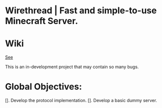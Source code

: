 # Wirethread | Fast and simple-to-use Minecraft Server.

# Wiki
[See](https://minecraft.wiki/w/Minecraft_Wiki:Projects/wiki.vg_merge/Main_Page)

This is an in-development project that may contain so many bugs.

# Global Objectives:

[]. Develop the protocol implementation.
[]. Develop a basic dummy server.
